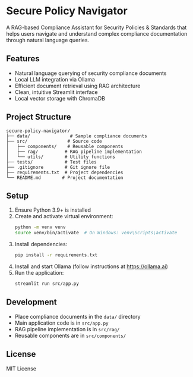 # Secure Policy Navigator

A RAG-based Compliance Assistant for Security Policies & Standards that helps users navigate and understand complex compliance documentation through natural language queries.

## Features

- Natural language querying of security compliance documents
- Local LLM integration via Ollama
- Efficient document retrieval using RAG architecture
- Clean, intuitive Streamlit interface
- Local vector storage with ChromaDB

## Project Structure

```
secure-policy-navigator/
├── data/               # Sample compliance documents
├── src/               # Source code
│   ├── components/    # Reusable components
│   ├── rag/          # RAG pipeline implementation
│   └── utils/        # Utility functions
├── tests/            # Test files
├── .gitignore        # Git ignore file
├── requirements.txt  # Project dependencies
└── README.md        # Project documentation
```

## Setup

1. Ensure Python 3.9+ is installed
2. Create and activate virtual environment:
   ```bash
   python -m venv venv
   source venv/bin/activate  # On Windows: venv\Scripts\activate
   ```
3. Install dependencies:
   ```bash
   pip install -r requirements.txt
   ```
4. Install and start Ollama (follow instructions at https://ollama.ai)
5. Run the application:
   ```bash
   streamlit run src/app.py
   ```

## Development

- Place compliance documents in the `data/` directory
- Main application code is in `src/app.py`
- RAG pipeline implementation is in `src/rag/`
- Reusable components are in `src/components/`

## License

MIT License 